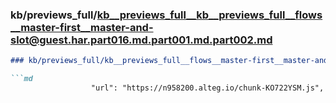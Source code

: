 ### kb/previews_full/kb__previews_full__kb__previews_full__flows__master-first__master-and-slot@guest.har.part016.md.part001.md.part002.md

```md
### kb/previews_full/kb__previews_full__flows__master-first__master-and-slot@guest.har.part016.md.part001.md (part 002)

```md
                  "url": "https://n958200.alteg.io/chunk-KO722YSM.js",
                          
```

```

```
